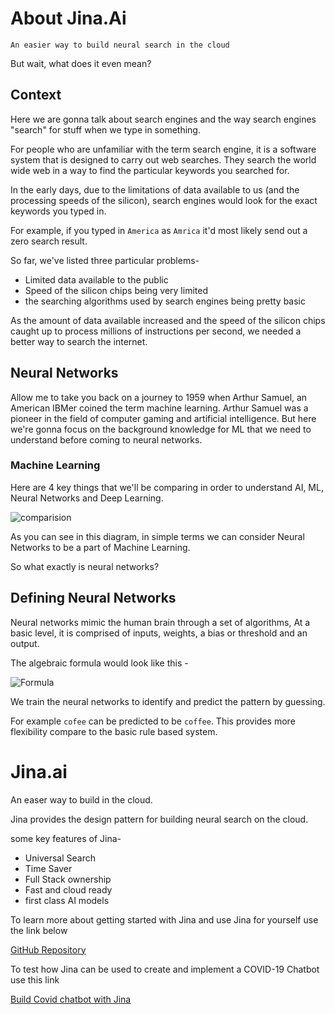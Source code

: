 # About Jina.Ai
`An easier way to build neural search in the cloud`

But wait, what does it even mean?

## Context

Here we are gonna talk about search engines and the way search engines "search" for stuff when we type in something. 

For people who are unfamiliar with the term search engine, it is a software system that is designed to carry out web searches. They search the world wide web in a way to find the particular keywords you searched for.

In the early days, due to the limitations of data available to us (and the processing speeds of the silicon), search engines would look for the exact keywords you typed in. 

For example, if you typed in `America` as `Amrica` it'd most likely send out a zero search result. 

So far, we've listed three particular problems-

 - Limited data available to the public
 - Speed of the silicon chips being very limited
 - the searching algorithms used by search engines being pretty basic

As the amount of data available increased and the speed of the silicon chips caught up to process millions of instructions per second, we needed a better way to search the internet.

## Neural Networks 

Allow me to take you back on a journey to 1959 when Arthur Samuel, an American IBMer coined the term machine learning. 
Arthur Samuel was a pioneer in the field of computer gaming and artificial intelligence. But here we're gonna focus on the background knowledge for ML that we need to understand before coming to neural networks. 

### Machine Learning 

Here are 4 key things that we'll be comparing in order to understand AI, ML, Neural Networks and Deep Learning. 

![comparision](https://user-images.githubusercontent.com/52783096/137586524-03f8c940-c056-41ce-ada9-fc9cbb78ecef.png)

As you can see in this diagram, in simple terms we can consider Neural Networks to be a part of Machine Learning. 

So what exactly is neural networks?

## Defining Neural Networks

Neural networks mimic the human brain through a set of algorithms, At a basic level, it is comprised of inputs, weights, a bias or threshold and an output. 

The algebraic formula would look like this - 

![Formula](https://user-images.githubusercontent.com/52783096/137586555-00538f62-6924-41fb-b5c0-1332b808fbbd.png)


We train the neural networks to identify and predict the pattern by guessing. 

For example `cofee` can be predicted to be `coffee`. This provides more flexibility compare to the basic rule based system.

# Jina.ai

An easer way to build in the cloud. 

Jina provides the design pattern for building neural search on the cloud. 

some key features of Jina-

 - Universal Search
 - Time Saver
 - Full Stack ownership
 - Fast and cloud ready
 - first class AI models

To learn more about getting started with Jina and use Jina for yourself use the link below

[GitHub Repository](https://github.com/GyaneshSamanta/jina)


To test how Jina can be used to create and implement a COVID-19 Chatbot use this link

[Build Covid chatbot with Jina](https://docs.jina.ai/get-started/hello-world/covid-19-chatbot/)